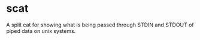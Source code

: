 # scat
A split cat for showing what is being passed through STDIN and STDOUT of piped data on unix systems.
